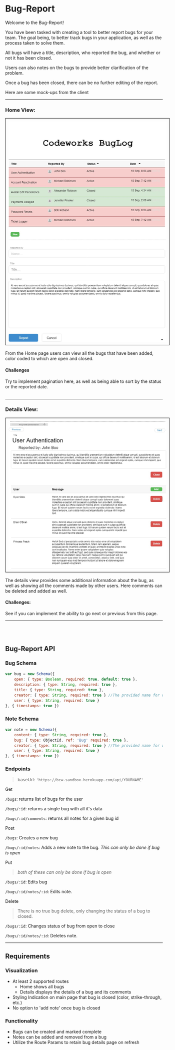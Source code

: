 # Bug-Report

Welcome to the Bug-Report! 

You have been tasked with creating a tool to better report bugs for your team. The goal being, to better track bugs in your application, as well as the process taken to solve them.

All bugs will have a title, description, who reported the bug, and whether or not it has been closed. 

Users can also notes on the bugs to provide better clarification of the problem.

Once a bug has been closed, there can be no further editing of the report.

Here are some mock-ups from the client
<hr>

### Home View:
<div>
  <img class="img-responsive" style="border: 1px solid black;padding: 10px" src="Home.jpg" />
</div>

From the Home page users can view all the bugs that have been added, color coded to which are open and closed.

#### Challenges 
Try to implement pagination here, as well as being able to sort by the status or the reported date.
<br>
<br>
<hr>


### Details View:
<div>
  <img class="img-responsive"  style="border: 1px solid black;padding: 10px"  src="Details.jpg" />
</div>

The details view provides some additional information about the bug, as well as showing all the comments made by other users. Here comments can be deleted and added as well. 

#### Challenges:
 See if you can implement the ability to go next or previous from this page.


<hr>
<br>
<br>

## Bug-Report API


### Bug Schema
```Javascript
var bug = new Schema({
    open: { type: Boolean, required: true, default: true },
    description: { type: String, required: true },
    title: { type: String, required: true },
    creator: { type: String, required: true } //The provided name for who reported the bug
    user: { type: String, required: true }
}, { timestamps: true })
```

### Note Schema
```Javascript
var note = new Schema({
    content: { type: String, required: true },
    bug: { type: ObjectId, ref: 'Bug' required: true },
    creator: { type: String, required: true } //The provided name for who made the note
    user: { type: String, required: true }
}, { timestamps: true })
```


### Endpoints
> baseUrl: `'https://bcw-sandbox.herokuapp.com/api/YOURNAME'`

Get

`/bugs`: returns list of bugs for the user

`/bugs/:id`: returns a single bug with all it's data

`/bugs/:id/comments`: returns all notes for a given bug id

Post

`/bugs`: Creates a new bug

`/bugs/:id/notes`: Adds a new note to the bug. *This can only be done if bug is open*

Put 

>*both of these can only be done if bug is open*

`/bugs/:id`: Edits bug

`/bugs/:id/notes/:id`: Edits note.

Delete

> There is no true bug delete, only changing the status of a bug to closed.

`/bugs/:id`: Changes status of bug from open to close

`/bugs/:id/notes/:id`: Deletes note.


<hr>

## Requirements

### Visualization
- At least 2 supported routes
    - Home shows all bugs
    - Details displays the details of a bug and its comments
- Styling Indication on main page that bug is closed (color, strike-through, etc.)
- No option to 'add note' once bug is closed

### Functionality
- Bugs can be created and marked complete
- Notes can be added and removed from a bug
- Utilize the Route Params to retain bug details page on refresh
